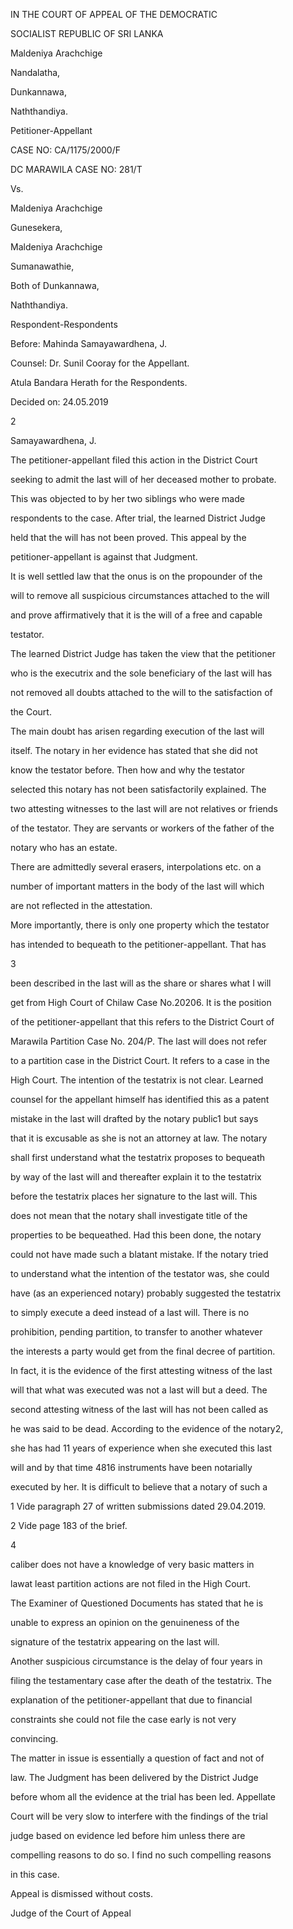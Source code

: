 IN THE COURT OF APPEAL OF THE DEMOCRATIC

SOCIALIST REPUBLIC OF SRI LANKA

Maldeniya Arachchige

Nandalatha,

Dunkannawa,

Naththandiya.

Petitioner-Appellant

CASE NO: CA/1175/2000/F

DC MARAWILA CASE NO: 281/T

Vs.

Maldeniya Arachchige

Gunesekera,

Maldeniya Arachchige

Sumanawathie,

Both of Dunkannawa,

Naththandiya.

Respondent-Respondents

Before: Mahinda Samayawardhena, J.

Counsel: Dr. Sunil Cooray for the Appellant.

Atula Bandara Herath for the Respondents.

Decided on: 24.05.2019

2

Samayawardhena, J.

The petitioner-appellant filed this action in the District Court

seeking to admit the last will of her deceased mother to probate.

This was objected to by her two siblings who were made

respondents to the case. After trial, the learned District Judge

held that the will has not been proved. This appeal by the

petitioner-appellant is against that Judgment.

It is well settled law that the onus is on the propounder of the

will to remove all suspicious circumstances attached to the will

and prove affirmatively that it is the will of a free and capable

testator.

The learned District Judge has taken the view that the petitioner

who is the executrix and the sole beneficiary of the last will has

not removed all doubts attached to the will to the satisfaction of

the Court.

The main doubt has arisen regarding execution of the last will

itself. The notary in her evidence has stated that she did not

know the testator before. Then how and why the testator

selected this notary has not been satisfactorily explained. The

two attesting witnesses to the last will are not relatives or friends

of the testator. They are servants or workers of the father of the

notary who has an estate.

There are admittedly several erasers, interpolations etc. on a

number of important matters in the body of the last will which

are not reflected in the attestation.

More importantly, there is only one property which the testator

has intended to bequeath to the petitioner-appellant. That has

3

been described in the last will as the share or shares what I will

get from High Court of Chilaw Case No.20206. It is the position

of the petitioner-appellant that this refers to the District Court of

Marawila Partition Case No. 204/P. The last will does not refer

to a partition case in the District Court. It refers to a case in the

High Court. The intention of the testatrix is not clear. Learned

counsel for the appellant himself has identified this as a patent

mistake in the last will drafted by the notary public1 but says

that it is excusable as she is not an attorney at law. The notary

shall first understand what the testatrix proposes to bequeath

by way of the last will and thereafter explain it to the testatrix

before the testatrix places her signature to the last will. This

does not mean that the notary shall investigate title of the

properties to be bequeathed. Had this been done, the notary

could not have made such a blatant mistake. If the notary tried

to understand what the intention of the testator was, she could

have (as an experienced notary) probably suggested the testatrix

to simply execute a deed instead of a last will. There is no

prohibition, pending partition, to transfer to another whatever

the interests a party would get from the final decree of partition.

In fact, it is the evidence of the first attesting witness of the last

will that what was executed was not a last will but a deed. The

second attesting witness of the last will has not been called as

he was said to be dead. According to the evidence of the notary2,

she has had 11 years of experience when she executed this last

will and by that time 4816 instruments have been notarially

executed by her. It is difficult to believe that a notary of such a

1 Vide paragraph 27 of written submissions dated 29.04.2019.

2 Vide page 183 of the brief.

4

caliber does not have a knowledge of very basic matters in

lawat least partition actions are not filed in the High Court.

The Examiner of Questioned Documents has stated that he is

unable to express an opinion on the genuineness of the

signature of the testatrix appearing on the last will.

Another suspicious circumstance is the delay of four years in

filing the testamentary case after the death of the testatrix. The

explanation of the petitioner-appellant that due to financial

constraints she could not file the case early is not very

convincing.

The matter in issue is essentially a question of fact and not of

law. The Judgment has been delivered by the District Judge

before whom all the evidence at the trial has been led. Appellate

Court will be very slow to interfere with the findings of the trial

judge based on evidence led before him unless there are

compelling reasons to do so. I find no such compelling reasons

in this case.

Appeal is dismissed without costs.

Judge of the Court of Appeal